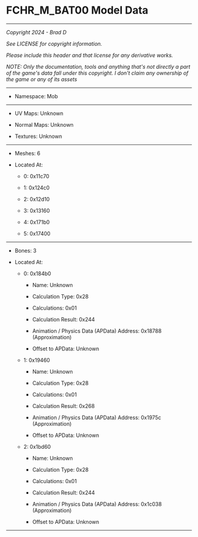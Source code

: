 # FCHR_M_BAT00 Model Data

---

*Copyright 2024 - Brad D*

*See LICENSE for copyright information.*

*Please include this header and that license for any derivative works.*

*NOTE: Only the documentation, tools and anything that's not directly a part of the game's data fall under this copyright. I don't claim any ownership of the game or any of its assets*

---

* Namespace: Mob

---

* UV Maps: Unknown

* Normal Maps: Unknown

* Textures: Unknown

---

* Meshes: 6

* Located At:

  * 0: 0x11c70

  * 1: 0x124c0

  * 2: 0x12d10

  * 3: 0x13160

  * 4: 0x171b0

  * 5: 0x17400

---

* Bones: 3

* Located At:

  * 0: 0x184b0

    * Name: Unknown

    * Calculation Type: 0x28

    * Calculations: 0x01

    * Calculation Result: 0x244

    * Animation / Physics Data (APData) Address: 0x18788 (Approximation)

    * Offset to APData: Unknown

  * 1: 0x19460

    * Name: Unknown

    * Calculation Type: 0x28

    * Calculations: 0x01

    * Calculation Result: 0x268

    * Animation / Physics Data (APData) Address: 0x1975c (Approximation)

    * Offset to APData: Unknown

  * 2: 0x1bd60

    * Name: Unknown

    * Calculation Type: 0x28

    * Calculations: 0x01

    * Calculation Result: 0x244

    * Animation / Physics Data (APData) Address: 0x1c038 (Approximation)

    * Offset to APData: Unknown

---

